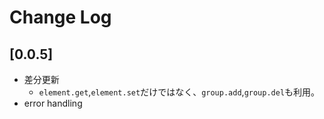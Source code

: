 # Change Log

## [0.0.5]
- 差分更新
  - `element.get`,`element.set`だけではなく、`group.add`,`group.del`も利用。
- error handling
